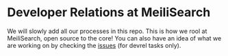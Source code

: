 # Developer Relations at MeiliSearch

We will slowly add all our processes in this repo. This is how we rool at MeiliSearch, open source to the core! You can also have an idea of what we are working on by checking the [issues](https://github.com/meilisearch/devrel/issues) (for devrel tasks only).
